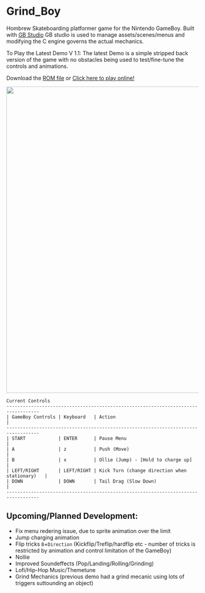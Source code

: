 # Grind_Boy
Hombrew Skateboarding platformer game for the Nintendo GameBoy.
Built with [GB Studio](https://www.gbstudio.dev/) GB studio is used to manage assets/scenes/menus and modifying the C engine governs the actual mechanics.

To Play the Latest Demo V 1.1:
The latest Demo is a simple stripped back version of the game with no obstacles being used to test/fine-tune the controls and animations.

Download the [ROM file](https://github.com/Shellywell123/Grind_Boy/blob/GB-Studio-3.1/build/rom/game.gb) or [Click here to play online!](https://shellywell123.github.io/Grind_Boy/build/web/index.html)

<a href="https://shellywell123.github.io/Grind_Boy/build/web/index.html">
  <img src="https://github.com/Shellywell123/Grind_Boy/blob/GB-Studio-3.1/assets/screenshots/DemoV1.1.gif" width="800" />
</a>

```
Current Controls
----------------------------------------------------------------------------------
| GameBoy Controls | Keyboard   | Action                                         |
----------------------------------------------------------------------------------
| START            | ENTER      | Pause Menu                                     |         
| A                | z          | Push (Move)                                    |
| B                | x          | Ollie (Jump) - [Hold to charge up]             |
| LEFT/RIGHT       | LEFT/RIGHT | Kick Turn (change direction when stationary)   |
| DOWN             | DOWN       | Tail Drag (Slow Down)                          |
----------------------------------------------------------------------------------
```

## Upcoming/Planned Development:
 - Fix menu redering issue, due to sprite animation over the limit
 - Jump charging animation
 - Flip tricks `B`+`Direction` (Kickflip/Treflip/hardflip etc - number of tricks is restricted by animation and control limitation of the GameBoy)
 - Nollie
 - Improved Soundeffects (Pop/Landing/Rolling/Grinding)
 - Lofi/Hip-Hop Music/Themetune
 - Grind Mechanics (previous demo had a grind mecanic using lots of triggers suttounding an object)
